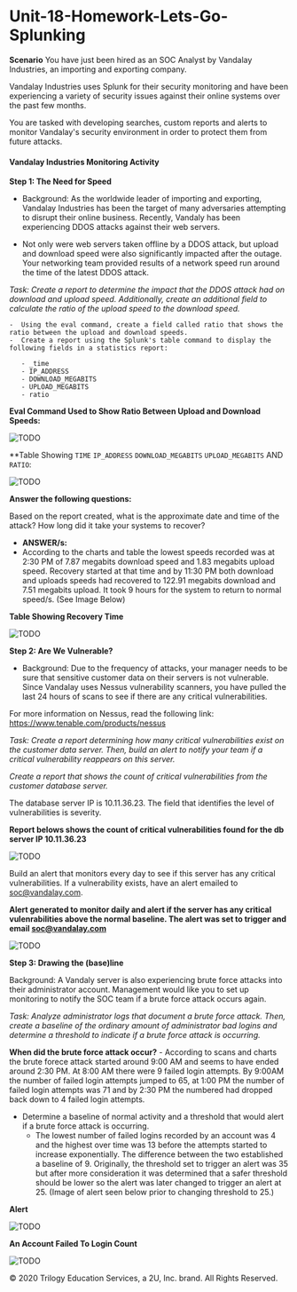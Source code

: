 # Unit-18-Homework-Lets-Go-Splunking



**Scenario**
You have just been hired as an SOC Analyst by Vandalay Industries, an importing and exporting company.


Vandalay Industries uses Splunk for their security monitoring and have been experiencing a variety of security issues against their online systems over the past few months.


You are tasked with developing searches, custom reports and alerts to monitor Vandalay's security environment in order to protect them from future attacks.



#### Vandalay Industries Monitoring Activity

**Step 1: The Need for Speed**

- Background: As the worldwide leader of importing and exporting, Vandalay Industries has been the target of many adversaries attempting to disrupt their online business. Recently, Vandaly has been experiencing DDOS attacks against their web servers.

- Not only were web servers taken offline by a DDOS attack, but upload and download speed were also significantly impacted after the outage. Your networking team provided results of a network speed run around the time of the latest DDOS attack.

*Task: Create a report to determine the impact that the DDOS attack had on download and upload speed. Additionally, create an additional field to calculate the ratio of the upload speed to the download speed.*


    -  Using the eval command, create a field called ratio that shows the ratio between the upload and download speeds.
    -  Create a report using the Splunk's table command to display the following fields in a statistics report:

       - _time
       - IP_ADDRESS
       - DOWNLOAD_MEGABITS
       - UPLOAD_MEGABITS
       - ratio


**Eval Command Used to Show Ratio Between Upload and Download Speeds:**

![TODO](https://github.com/Tamie13/Unit-18-Homework-Lets-Go-Splunking/blob/main/Unit%2018%20HW%20screenshots/Upload%20:%20Download%20Field.png)

**Table Showing `TIME` `IP_ADDRESS` `DOWNLOAD_MEGABITS` `UPLOAD_MEGABITS` AND `RATIO`:

![TODO](https://github.com/Tamie13/Unit-18-Homework-Lets-Go-Splunking/blob/main/Unit%2018%20HW%20screenshots/Speed%20Test%20Table.png)

**Answer the following questions:**

Based on the report created, what is the approximate date and time of the attack?
How long did it take your systems to recover?

-  **ANSWER/s:**
  -  According to the charts and table the lowest speeds recorded was at 2:30 PM of 7.87 megabits download speed and 1.83 megabits upload speed.  Recovery started at that time and by 11:30 PM both download and uploads speeds had recovered to 122.91 megabits download and 7.51 megabits upload.  It took 9 hours for the system to return to normal speed/s.  (See Image Below)


**Table Showing Recovery Time**

![TODO](https://github.com/Tamie13/Unit-18-Homework-Lets-Go-Splunking/blob/main/Unit%2018%20HW%20screenshots/Line%20Chart%20by%20table%20stats.png)


**Step 2: Are We Vulnerable?**

-  Background:  Due to the frequency of attacks, your manager needs to be sure that sensitive customer data on their servers is not vulnerable. Since Vandalay uses Nessus vulnerability scanners, you have pulled the last 24 hours of scans to see if there are any critical vulnerabilities.

For more information on Nessus, read the following link: https://www.tenable.com/products/nessus

*Task: Create a report determining how many critical vulnerabilities exist on the customer data server. Then, build an alert to notify your team if a critical vulnerability reappears on this server.*


*Create a report that shows the count of critical vulnerabilities from the customer database server.*

The database server IP is 10.11.36.23.
The field that identifies the level of vulnerabilities is severity.

**Report belows shows the count of critical vulnerabilities found for the db server IP 10.11.36.23**

![TODO](https://github.com/Tamie13/Unit-18-Homework-Lets-Go-Splunking/blob/main/Unit%2018%20HW%20screenshots/Nessus%20Critical%20Vulnerability%20Report.png)

Build an alert that monitors every day to see if this server has any critical vulnerabilities. If a vulnerability exists, have an alert emailed to soc@vandalay.com.

**Alert generated to monitor daily and alert if the server has any critical vulenrabilities above the normal baseline.  The alert was set to trigger and email soc@vandalay.com**

![TODO](https://github.com/Tamie13/Unit-18-Homework-Lets-Go-Splunking/blob/main/Unit%2018%20HW%20screenshots/Vulnerability%20Alert.png)



**Step 3: Drawing the (base)line**

Background:  A Vandaly server is also experiencing brute force attacks into their administrator account. Management would like you to set up monitoring to notify the SOC team if a brute force attack occurs again.

*Task: Analyze administrator logs that document a brute force attack. Then, create a baseline of the ordinary amount of administrator bad logins and determine a threshold to indicate if a brute force attack is occurring.*


**When did the brute force attack occur?**
    -  According to scans and charts the brute forece attack started around 9:00 AM and seems to have ended around 2:30 PM.  At 8:00 AM there were 9 failed login attempts.  By 9:00AM the number of failed login attempts jumped to 65, at 1:00 PM the number of failed login attempts was 71 and by 2:30 PM the numbered had dropped back down to 4 failed login attempts.

  -  Determine a baseline of normal activity and a threshold that would alert if a brute force attack is occurring.
        -  The lowest number of failed logins recorded by an account was 4 and the highest over time was 13 before the attempts started to increase exponentially.  The difference between the two established a baseline of 9.  Originally, the threshold set to trigger an alert was 35 but after more consideration it was determined that a safer threshold should be lower so the alert was later changed to trigger an alert at 25. (Image of alert seen below prior to changing threshold to 25.)
  
**Alert**

![TODO](https://github.com/Tamie13/Unit-18-Homework-Lets-Go-Splunking/blob/main/Unit%2018%20HW%20screenshots/Failed%20Login%20Alert.png)

**An Account Failed To Login Count**

![TODO](https://github.com/Tamie13/Unit-18-Homework-Lets-Go-Splunking/blob/main/Unit%2018%20HW%20screenshots/Name%20Field%20Screenshot.png)


© 2020 Trilogy Education Services, a 2U, Inc. brand. All Rights Reserved.
